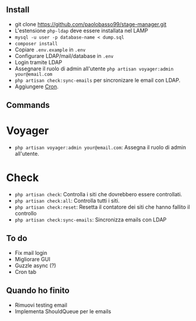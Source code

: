 ## Install

* git clone https://github.com/paolobasso99/stage-manager.git
* L'estensione ```php-ldap``` deve essere installata nel LAMP
* ```mysql -u user -p database-name < dump.sql```
* ```composer install```
* Copiare ```.env.example``` in ```.env```
* Configurare LDAP/mail/database in ```.env```
* Login tramite LDAP
* Assegnare il ruolo di admin all'utente ```php artisan voyager:admin your@email.com```
* ```php artisan check:sync-emails``` per sincronizare le email con LDAP.
* Aggiungere [Cron](https://laravel.com/docs/5.4/scheduling).


## Commands

# Voyager
* ```php artisan voyager:admin your@email.com```: Assegna il ruolo di admin all'utente.

# Check
* ```php artisan check```: Controlla i siti che dovrebbero essere controllati.
* ```php artisan check:all```: Controlla tutti i siti.
* ```php artisan check:reset```: Resetta il contatore dei siti che hanno fallito il controllo
* ```php artisan check:sync-emails```: Sincronizza emails con LDAP


## To do

* Fix mail login
* Migliorare GUI
* Guzzle async (?)
* Cron tab


## Quando ho finito

* Rimuovi testing email
* Implementa ShouldQueue per le emails
